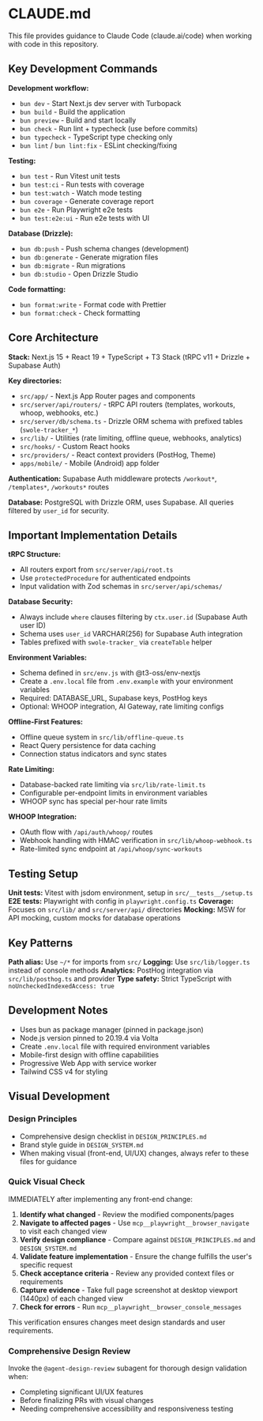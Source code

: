 # CLAUDE.md

This file provides guidance to Claude Code (claude.ai/code) when working with code in this repository.

## Key Development Commands

**Development workflow:**
- `bun dev` - Start Next.js dev server with Turbopack
- `bun build` - Build the application
- `bun preview` - Build and start locally
- `bun check` - Run lint + typecheck (use before commits)
- `bun typecheck` - TypeScript type checking only
- `bun lint` / `bun lint:fix` - ESLint checking/fixing

**Testing:**
- `bun test` - Run Vitest unit tests
- `bun test:ci` - Run tests with coverage
- `bun test:watch` - Watch mode testing
- `bun coverage` - Generate coverage report
- `bun e2e` - Run Playwright e2e tests
- `bun test:e2e:ui` - Run e2e tests with UI

**Database (Drizzle):**
- `bun db:push` - Push schema changes (development)
- `bun db:generate` - Generate migration files
- `bun db:migrate` - Run migrations
- `bun db:studio` - Open Drizzle Studio

**Code formatting:**
- `bun format:write` - Format code with Prettier
- `bun format:check` - Check formatting

## Core Architecture

**Stack:** Next.js 15 + React 19 + TypeScript + T3 Stack (tRPC v11 + Drizzle + Supabase Auth)

**Key directories:**
- `src/app/` - Next.js App Router pages and components
- `src/server/api/routers/` - tRPC API routers (templates, workouts, whoop, webhooks, etc.)
- `src/server/db/schema.ts` - Drizzle ORM schema with prefixed tables (`swole-tracker_*`)
- `src/lib/` - Utilities (rate limiting, offline queue, webhooks, analytics)
- `src/hooks/` - Custom React hooks
- `src/providers/` - React context providers (PostHog, Theme)
- `apps/mobile/` - Mobile (Android) app folder

**Authentication:** Supabase Auth middleware protects `/workout*`, `/templates*`, `/workouts*` routes

**Database:** PostgreSQL with Drizzle ORM, uses Supabase. All queries filtered by `user_id` for security.

## Important Implementation Details

**tRPC Structure:**
- All routers export from `src/server/api/root.ts` 
- Use `protectedProcedure` for authenticated endpoints
- Input validation with Zod schemas in `src/server/api/schemas/`

**Database Security:**
- Always include `where` clauses filtering by `ctx.user.id` (Supabase Auth user ID)
- Schema uses `user_id` VARCHAR(256) for Supabase Auth integration
- Tables prefixed with `swole-tracker_` via `createTable` helper

**Environment Variables:**
- Schema defined in `src/env.js` with @t3-oss/env-nextjs
- Create a `.env.local` file from `.env.example` with your environment variables
- Required: DATABASE_URL, Supabase keys, PostHog keys
- Optional: WHOOP integration, AI Gateway, rate limiting configs

**Offline-First Features:**
- Offline queue system in `src/lib/offline-queue.ts`
- React Query persistence for data caching
- Connection status indicators and sync states

**Rate Limiting:**
- Database-backed rate limiting via `src/lib/rate-limit.ts`
- Configurable per-endpoint limits in environment variables
- WHOOP sync has special per-hour rate limits

**WHOOP Integration:**
- OAuth flow with `/api/auth/whoop/` routes
- Webhook handling with HMAC verification in `src/lib/whoop-webhook.ts`
- Rate-limited sync endpoint at `/api/whoop/sync-workouts`

## Testing Setup

**Unit tests:** Vitest with jsdom environment, setup in `src/__tests__/setup.ts`
**E2E tests:** Playwright with config in `playwright.config.ts`
**Coverage:** Focuses on `src/lib/` and `src/server/api/` directories
**Mocking:** MSW for API mocking, custom mocks for database operations

## Key Patterns

**Path alias:** Use `~/*` for imports from `src/`
**Logging:** Use `src/lib/logger.ts` instead of console methods
**Analytics:** PostHog integration via `src/lib/posthog.ts` and provider
**Type safety:** Strict TypeScript with `noUncheckedIndexedAccess: true`

## Development Notes

- Uses bun as package manager (pinned in package.json)
- Node.js version pinned to 20.19.4 via Volta
- Create `.env.local` file with required environment variables
- Mobile-first design with offline capabilities
- Progressive Web App with service worker
- Tailwind CSS v4 for styling

## Visual Development

### Design Principles
- Comprehensive design checklist in `DESIGN_PRINCIPLES.md`
- Brand style guide in `DESIGN_SYSTEM.md`
- When making visual (front-end, UI/UX) changes, always refer to these files for guidance

### Quick Visual Check
IMMEDIATELY after implementing any front-end change:
1. **Identify what changed** - Review the modified components/pages
2. **Navigate to affected pages** - Use `mcp__playwright__browser_navigate` to visit each changed view
3. **Verify design compliance** - Compare against `DESIGN_PRINCIPLES.md` and `DESIGN_SYSTEM.md`
4. **Validate feature implementation** - Ensure the change fulfills the user's specific request
5. **Check acceptance criteria** - Review any provided context files or requirements
6. **Capture evidence** - Take full page screenshot at desktop viewport (1440px) of each changed view
7. **Check for errors** - Run `mcp__playwright__browser_console_messages`

This verification ensures changes meet design standards and user requirements.

### Comprehensive Design Review
Invoke the `@agent-design-review` subagent for thorough design validation when:
- Completing significant UI/UX features
- Before finalizing PRs with visual changes
- Needing comprehensive accessibility and responsiveness testing
